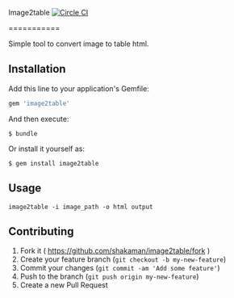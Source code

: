 Image2table [![Circle CI](https://circleci.com/gh/LesPepitos/image2table.svg?style=svg)](https://circleci.com/gh/LesPepitos/image2table)

===========

Simple tool to convert image to table html.


## Installation

Add this line to your application's Gemfile:

```ruby
gem 'image2table'
```

And then execute:

    $ bundle

Or install it yourself as:

    $ gem install image2table

## Usage

```
image2table -i image_path -o html output
```


## Contributing

1. Fork it ( https://github.com/shakaman/image2table/fork )
2. Create your feature branch (`git checkout -b my-new-feature`)
3. Commit your changes (`git commit -am 'Add some feature'`)
4. Push to the branch (`git push origin my-new-feature`)
5. Create a new Pull Request
